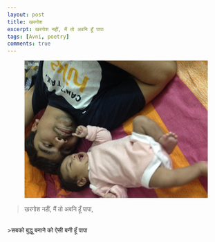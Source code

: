 ```yaml
---
layout: post
title: खरगोश
excerpt: खरगोश नहीं, मैं तो अवनि हूँ पापा
tags: [Avni, poetry]
comments: true
---
```

<figure>
    <a href="/images/khargosh.jpg"><img src="/images/khargosh.jpg"></a>
</figure>

>खरगोश नहीं, मैं तो अवनि हूँ पापा,
<br />
>सबको बुद्धू बनाने को ऐसी बनी हूँ पापा 
